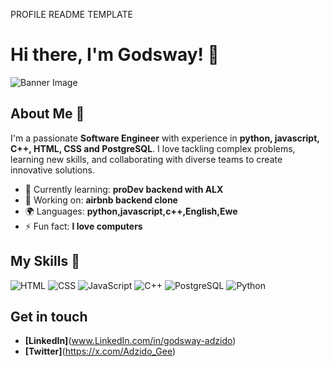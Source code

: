 PROFILE README TEMPLATE

# Hi there, I'm Godsway! 👋

![Banner Image](https://www.bing.com/images/search?view=detailV2&ccid=I5ydzeXo&id=539380EC750F4EFCAEBE9E9A4656F22C61850738&thid=OIP.I5ydzeXon8zSyi5YQ1FiIAHaEK&mediaurl=https%3a%2f%2fthumbs.dreamstime.com%2fb%2fprogramming-web-banner-best-languages-technology-process-software-development-157281602.jpg&cdnurl=https%3a%2f%2fth.bing.com%2fth%2fid%2fR.239c9dcde5e89fccd2ca2e5843516220%3frik%3dOAeFYSzyVkaang%26pid%3dImgRaw%26r%3d0&exph=450&expw=800&q=Programming+Banner+Images&FORM=IRPRST&ck=8CEE47C830A75E0CF83D347055C7578E&selectedIndex=6&itb=0)

## About Me 🚀

I'm a passionate **Software Engineer** with experience in **python, javascript, C++, HTML, CSS and PostgreSQL**. I love tackling complex problems, learning new skills, and collaborating with diverse teams to create innovative solutions.

- 🌱 Currently learning: **proDev backend with ALX**
- 🔭 Working on: **airbnb backend clone**
- 🌍 Languages: **python,javascript,c++,English,Ewe**
- ⚡ Fun fact: **I love computers**

## My Skills 🧠

![HTML](https://img.shields.io/badge/-HTML-E34F26?style=flat-square&logo=html5&logoColor=white)
![CSS](https://img.shields.io/badge/-CSS-1572B6?style=flat-square&logo=css3&logoColor=white)
![JavaScript](https://img.shields.io/badge/-JavaScript-F7DF1E?style=flat-square&logo=javascript&logoColor=black)
![C++](https://img.shields.io/badge/Code-C++-blue?style=flat-square&logo=c%2B%2B)
![PostgreSQL](https://img.shields.io/badge/PostgreSQL-316192?style=for-the-badge&logo=postgresql&logoColor=white)
![Python](https://www.bing.com/images/search?view=detailV2&ccid=HNixDonT&id=16AFC50B90F0E8AAE15EB5927E44ABF12A185915&thid=OIP.HNixDonT4ONA_wwm6ijo1QHaHa&mediaurl=https%3a%2f%2fimages.credly.com%2fsize%2f340x340%2fimages%2f5b658be0-7621-4811-ad19-147ff8dd0d8c%2fimage.png&cdnurl=https%3a%2f%2fth.bing.com%2fth%2fid%2fR.1cd8b10e89d3e0e340ff0c26ea28e8d5%3frik%3dFVkYKvGrRH6StQ%26pid%3dImgRaw%26r%3d0&exph=800&expw=800&q=python+programming+badge&FORM=IRPRST&ck=1D689816477C0BCE26246EE2EBD3252F&selectedIndex=14&itb=1)

## Get in touch
- **[LinkedIn]**(www.LinkedIn.com/in/godsway-adzido)
- **[Twitter]**(https://x.com/Adzido_Gee)
